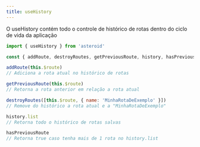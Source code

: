 ```yaml
---
title: useHistory
---
```


O useHistory contém todo o controle de histórico de rotas dentro do ciclo de vida da aplicação

```js
import { useHistory } from 'asteroid'

const { addRoute, destroyRoutes, getPreviousRoute, history, hasPreviousRoute } = useHistory()

addRoute(this.$route) 
// Adiciona a rota atual no histórico de rotas

getPreviousRoute(this.$route) 
// Retorna a rota anterior em relação a rota atual

destroyRoutes([this.$route, { name: 'MinhaRotaDeExemplo' }]) 
// Remove do histórico a rota atual e a "MinhaRotaDeExemplo"

history.list
// Retorna todo o histórico de rotas salvas

hasPreviousRoute 
// Retorna true caso tenha mais de 1 rota no history.list
```